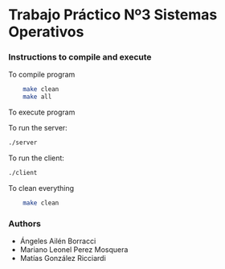 # Trabajo Práctico Nº3 Sistemas Operativos

### Instructions to compile and execute
To compile program

```bash 
    make clean
    make all
```

To execute program

To run the server:
```sh
./server
```

To run the client:
```sh
./client
```

To clean everything
```bash 
    make clean
```

### Authors
- Ángeles Ailén Borracci
- Mariano Leonel Perez Mosquera
- Matías González Ricciardi